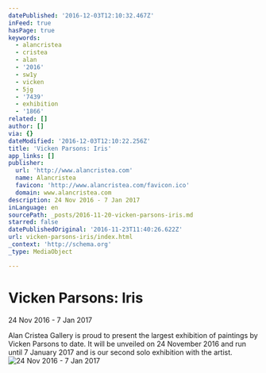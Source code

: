 ```yaml
---
datePublished: '2016-12-03T12:10:32.467Z'
inFeed: true
hasPage: true
keywords:
  - alancristea
  - cristea
  - alan
  - '2016'
  - sw1y
  - vicken
  - 5jg
  - '7439'
  - exhibition
  - '1866'
related: []
author: []
via: {}
dateModified: '2016-12-03T12:10:22.256Z'
title: 'Vicken Parsons: Iris'
app_links: []
publisher:
  url: 'http://www.alancristea.com'
  name: Alancristea
  favicon: 'http://www.alancristea.com/favicon.ico'
  domain: www.alancristea.com
description: 24 Nov 2016 - 7 Jan 2017
inLanguage: en
sourcePath: _posts/2016-11-20-vicken-parsons-iris.md
starred: false
datePublishedOriginal: '2016-11-23T11:40:26.622Z'
url: vicken-parsons-iris/index.html
_context: 'http://schema.org'
_type: MediaObject

---
```

# Vicken Parsons: Iris

24 Nov 2016 - 7 Jan 2017

Alan Cristea Gallery is proud to present the largest exhibition of paintings by Vicken Parsons to date. It will be unveiled on 24 November 2016 and run until 7 January 2017 and is our second solo exhibition with the artist.
![24 Nov 2016 - 7 Jan 2017](https://s3-us-west-2.amazonaws.com/the-grid-img/p/df3f5aa8d7beeeb28c5509d820d95c970f5c2855.jpg)